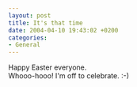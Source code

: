 ```yaml
---
layout: post
title: It's that time
date: 2004-04-10 19:43:02 +0200
categories:
- General
---
```

<p>Happy Easter everyone.<br />
Whooo-hooo! I'm off to celebrate. :-)</p>
